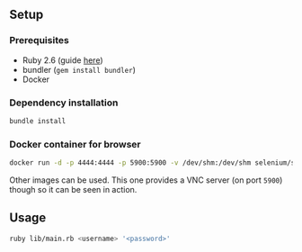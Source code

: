 ## Setup

### Prerequisites

* Ruby 2.6 (guide [here](http://watir.com/guides/ruby/))
* bundler (`gem install bundler`)
* Docker

### Dependency installation

```sh
bundle install
```

### Docker container for browser

```sh
docker run -d -p 4444:4444 -p 5900:5900 -v /dev/shm:/dev/shm selenium/standalone-chrome-debug
```

Other images can be used. This one provides a VNC server (on port `5900`) though so it can be seen in action.

## Usage

```sh
ruby lib/main.rb <username> '<password>'
```
